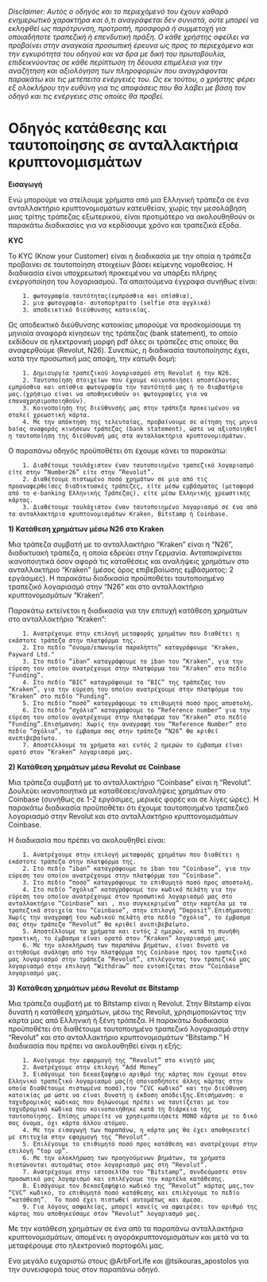 *Disclaimer: Αυτός ο οδηγός και το περιεχόμενό του έχουν καθαρά ενημερωτικό χαρακτήρα και ό,τι αναγράφεται δεν συνιστά, ούτε μπορεί να εκληφθεί ως παρότρυνση, προτροπή, προσφορά ή συμμετοχή για οποιαδήποτε τραπεζική ή επενδυτική πράξη. Ο κάθε χρήστης οφείλει να προβαίνει στην αναγκαία προσωπική έρευνα ως προς το περιεχόμενο και την εγκυρότητα του οδηγού και να δρα με δική του πρωτοβουλία, επιδεικνύοντας σε κάθε περίπτωση τη δέουσα επιμέλεια για την αναζήτηση και αξιολόγηση των πληροφοριών που αναγράφονται παρακάτω και τις μετέπειτα ενέργειές του. Ως εκ τούτου, ο χρήστης φέρει εξ ολοκλήρου την ευθύνη για τις αποφάσεις που θα λάβει με βάση τον οδηγό και τις ενέργειες στις οποίες θα προβεί.*

# Οδηγός κατάθεσης και ταυτοποίησης σε ανταλλακτήρια κρυπτονομισμάτων

**Εισαγωγή**

Ενώ μπορούμε να στείλουμε χρήματα από μια Ελληνική τράπεζα σε ένα ανταλλακτήριο κρυπτονομισμάτων κατευθείαν, χωρίς την μεσολάβηση μιας τρίτης τράπεζας εξωτερικού, είναι προτιμότερο να ακολουθηθούν οι παρακάτω διαδικασίες για να κερδίσουμε χρόνο και τραπεζικά έξοδα.

**KYC**

Το KYC (Know your Customer) είναι η διαδικασία με την οποία η τράπεζα προβαινει σε ταυτοποίηση στοιχείων βάσει κείμενης νομοθεσίας. Η διαδικασία είναι υποχρεωτική προκειμένου να υπάρξει πλήρης ενεργοποίηση του λογαριασμού.
Τα απαιτούμενα έγγραφα συνήθως είναι:
        
        1. φωτογραφία ταυτότητας(εμπρόσθια και οπίσθια),
        2. μια φωτογραφία- αυτοπορτραίτο (selfie στα αγγλικά)
        3. αποδεικτικό διεύθυνσης κατοικίας. 

Ως αποδεικτικό διεύθυνσης κατοικίας μπορούμε να προσκομίσουμε τη μηνιαία αναφορά κίνησεων της τράπεζας (bank statement), το οποίο εκδίδουν σε ηλεκτρονική μορφή pdf όλες οι τράπεζες στις οποίες θα αναφερθούμε (Revolut, N26). 
Συνεπώς, η διαδικασία ταυτοποίησης έχει, κατά την προσωπική μας αποψη, την κάτωθι δομή:
        
        1. Δημιουργία τραπεζικού λογαριασμού στη Revolut ή την N26.
        2. Ταυτοποίηση στοιχείων που έχουμε κοινοποιήσει αποστέλοντας εμπρόσθια και οπίσθια φωτογραφία την ταυτότητά μας ή το διαβατήριο μας.(χρήσιμο είναι να αποθηκευθούν οι φωτογραφίες για να επαναχρησιμοποιηθούν).
        3. Κοινοποίηση της διεύθυνσής μας στην τράπεζα προκειμένου να σταλεί χρεωστική κάρτα.
        4. Με την απόκτηση της τελευταίας, προβαίνουμε σε αίτηση της μηνια baίας αναφοράς κινήσεων τράπεζας (bank statement), ώστε να αξιοποιηθεί η ταυτοποίηση της διεύθυνσή μας στα ανταλλακτήρια κρυπτονομισμάτων.
    
Ο παραπάνω οδηγός προϋποθέτει ότι έχουμε κάνει τα παρακάτω:
        
        1. Διαθέτουμε τουλάχιστον έναν ταυτοποιημένο τραπεζικό λογαριασμό είτε στην “Number26” είτε στην “Revolut”.
        2. Διαθέτουμε πιστωμένο ποσό χρημάτων σε μια από τις προαναφερθείσες διαδικτυακές τράπεζες, είτε μέσω εμβάσματος (μεταφορά από το e-banking Ελληνικής Τράπεζας), είτε μέσω Ελληνικής χρεωστικής κάρτας.
        3. Διαθέτουμε τουλάχιστον έναν ταυτοποιημένο λογαριασμό σε ένα από τα ανταλλακτήρια κρυπτονομισμάτων Kraken, Bitstamp ή Coinbase.

**1) Κατάθεση χρημάτων μέσω Ν26 στο Kraken**

Μια τράπεζα συμβατή με το  ανταλλακτήριο “Kraken” είναι η “N26”, διαδικτυακή τράπεζα, η οποία εδρεύει στην Γερμανία. Ανταποκρίνεται ικανοποιητικά όσον αφορά τις καταθέσεις  και αναλήψεις χρημάτων στο ανταλλακτήριο “Kraken” (μέσος όρος επιβεβαίωσης εμβάσματος: 2 εργάσιμες). Η παρακάτω διαδικασία προϋποθέτει ταυτοποιημένο τραπεζικό λογαριασμό στην “Ν26” και στο ανταλλακτήριο κρυπτονομισμάτων “Kraken”.

Παρακάτω εκτείνεται η διαδικασία για την επιτυχή κατάθεση χρημάτων στο ανταλλακτήριο “Kraken”:
        
        1. Ανατρέχουμε στην επιλογή μεταφοράς χρημάτων που διαθέτει η εκάστοτε τράπεζα στην πλατφόρμα της.
        2. Στο πεδίο “όνομα/επωνυμία παραλήπτη” καταγράφουμε "Kraken, Payward Ltd."
        3. Στο πεδίο “iban” καταγράφουμε το iban του “Kraken”, για την εύρεση του οποίου ανατρέχουμε στην πλατφόρμα του “Kraken” στο πεδίο “Funding”.
        4. Στο πεδίο “BIC” καταγράφουμε το “BIC” της τράπεζας του “Kraken”, για την εύρεση του οποίου ανατρέχουμε στην πλατφόρμα του “Kraken” στο πεδίο “Funding”.
        5. Στο πεδίο “ποσό” καταγράφουμε το επιθυμητό ποσό προς αποστολή.
        6. Στο πεδίο “σχόλια” καταγράφουμε το “Reference number” για την εύρεση του οποίου ανατρέχουμε στην πλατφόρμα του “Kraken” στο πεδίο “Funding”.Επισήμανση: Χωρίς την αναγραφή του “Reference Number” στο πεδίο “σχόλια”, το έμβασμα σας στην τράπεζα “N26” θα κριθεί ανεπιβεβαίωτο.
        7. Αποστέλλουμε τα χρήματα και εντός 2 ημερών το έμβασμα είναι ορατό στον “Kraken” λογαριασμό μας.

**2) Κατάθεση χρημάτων μέσω Revolut σε Coinbase**

Μια τράπεζα συμβατή με το ανταλλακτήριο “Coinbase” είναι η “Revolut”. Δουλεύει ικανοποιητικά με καταθέσεις/αναλήψεις χρημάτων στο Coinbase (συνήθως σε 1-2 εργάσιμες, μερικές φορές και σε λίγες ώρες). Η παρακάτω διαδικασία προϋποθέτει ότι έχουμε ταυτοποιημένο τραπεζικό λογαριασμό στην Revolut και στο ανταλλακτήριο κρυπτονομισμάτων Coinbase. 

Η διαδικασία που πρέπει να ακολουθηθεί είναι:
        
        1. Ανατρέχουμε στην επιλογή μεταφοράς χρημάτων που διαθέτει η εκάστοτε τράπεζα στην πλατφόρμα της.
        2. Στο πεδίο “iban” καταγράφουμε το iban του “Coinbase”, για την εύρεση του οποίου ανατρέχουμε στην πλατφόρμα του “Coinbase”.
        3. Στο πεδίο “ποσό” καταγράφουμε το επιθυμητό ποσό προς αποστολή.
        4. Στο πεδίο “σχόλια” καταγράφουμε τον κωδικό πελάτη για την εύρεση του οποίου ανατρέχουμε στον προσωπικό λογαριασμό μας στο ανταλλακτήριο “Coinbase” και , πιο συγκεκριμένα” στην καρτέλα με τα τραπεζικά στοιχεία τou “Coinbase”, στην επιλογή “Deposit”.Επισήμανση: Χωρίς την αναγραφή του κωδικού πελάτη στο πεδίο “σχόλια”, το έμβασμα σας στην τράπεζα “Revolut” θα κριθεί ανεπιβεβαίωτο.
        5. Αποστέλλουμε τα χρήματα και εντός 2 ημερών, κατά τη συνήθη πρακτική, το έμβασμα είναι ορατό στον “Kraken” λογαριασμό μας.
        6. Με την ολοκλήρωση των παραπάνω βημάτων, είναι δυνατό να αιτηθούμε ανάληψη από την πλατφόρμα της Coinbase προς τον τραπεζικό μας λογαριασμό στην τράπεζα “Revolut”, επιλέγοντας τον τραπεζικό μας λογαριασμό στην επιλογή “Withdraw” που εντοπίζεται στον “Coinbase” λογαριασμό μας.

**3) Κατάθεση χρημάτων μέσω Revolut σε Bitstamp**

Μια τράπεζα συμβατή με το Bitstamp είναι η Revolut. Στην Bitstamp είναι δυνατή η κατάθεση χρημάτων, μέσω της Revolut, χρησιμοποιώντας την κάρτα μας από Ελληνική ή ξένη τράπεζα. Η παρακάτω διαδικασία προϋποθέτει ότι διαθέτουμε ταυτοποιημένο τραπεζικό λογαριασμό στην “Revolut” και στο ανταλλακτήριο κρυπτονομισμάτων “Bitstamp.” Η διαδικασία που πρέπει να ακολουθηθεί είναι η εξής:
        
        1. Ανοίγουμε την εφαρμογή της “Revolut” στο κινητό μας 
        2. Ανατρέχουμε στην επιλογή “Add Money”
        3. Εισάγουμε τon δεκαεξαψήφιο αριθμό της κάρτας που έχουμε στον Ελληνικό τραπεζικό λογαριασμό μας(ή οποιασδήποτε άλλης κάρτας στην οποία διαθέτουμε πιστωμένα ποσά),τον “CVC κωδικό” και την διεύθυνση κατοικίας μα ώστε να είναι δυνατή η έκδοση απόδειξης.Επισήμανση: ο ταχυδρομικός κώδικας που δηλώνουμε πρέπει να ταυτίζεται με τον ταχυδρομικό κώδικα που κοινοποιήθηκε κατά τη διάρκεια της ταυτοποίησης. Επίσης μπορείτε να χρησιμοποιήσετε ΜΟΝΟ κάρτα με το δικό σας όνομα, όχι κάρτα άλλου ατόμου.
        4. Με την εισαγωγή των παραπάνω, η κάρτα μας θα έχει αποθηκευτεί με επιτυχία στην εφαρμογή της “Revolut”.
        5. Eπιλέγουμε το επιθυμητό ποσό προς κατάθεση και ανατρέχουμε στην επιλογή “top up”.
        6. Με την ολοκλήρωση των προηγούμενων βημάτων, τα χρήματα πιστώνονται αυτομάτως στον λογαριασμό μας στη “Revolut”.
        7. Aνατρέχουμε στην ιστοσελίδα του “Bitstamp”, συνδεόμαστε στον προσωπικό μας λογαρισμό και επιλέγουμε την καρτέλα κατάθεσης.
        8. Εισάγουμε τον δεκαεξαψήφιο κωδικό της “Revolut” κάρτας μας,τον “CVC” κωδικό, το επιθυμητό ποσό κατάθεσης και επιλέγουμε το πεδίο “κατάθεση”.  Το ποσό έχει πιστωθεί αυτομάτως και άμεσα.
        9. Για λόγους ασφαλείας, μπορεί κανείς να αφαιρέσει τον αριθμό της κάρτας που αποθηκεύσαμε στον “Revolut” λογαριασμό μας.

Με την κατάθεση χρημάτων σε ένα από τα παραπάνω ανταλλακτήρια κρυπτονομισμάτων, απομένει η αγοράκρυπτονομισμάτων και μετά να τα μεταφέρουμε στο ηλεκτρονικό πορτοφόλι μας.

Ενα μεγάλο ευχαριστώ στους @ArbForLife και @tsikouras_apostolos για την συνεισφορά τους στον παραπάνω οδηγό.
